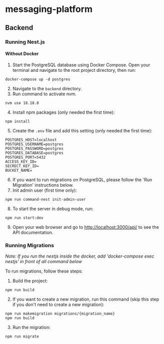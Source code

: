 # messaging-platform


## Backend

### Running Nest.js

#### Without Docker

1. Start the PostgreSQL database using Docker Compose. Open your terminal and navigate to the root project directory, then run:

```
docker-compose up -d postgres
```

2. Navigate to the `backend` directory.
3. Run command to activate nvm.

```
nvm use 18.18.0
```

4. Install npm packages (only needed the first time):

```
npm install
```

5. Create the `.env` file and add this setting (only needed the first time):

```
POSTGRES_HOST=localhost
POSTGRES_USERNAME=postgres
POSTGRES_PASSWORD=postgres
POSTGRES_DATABASE=postgres
POSTGRES_PORT=5432
ACCESS_KEY_ID=
SECRECT_KEY_ID=
BUCKET_NAME=
```

6. If you want to run migrations on PostgreSQL, please follow the 'Run Migration' instructions below.
7. Init admin user (first time only):

```
npm run command-nest init-admin-user
```

8. To start the server in debug mode, run:

```
npm run start:dev
```

9. Open your web browser and go to [http://localhost:3000/api/](http://localhost:3000/api/) to see the API documentation.

### Running Migrations

_Note: If you run the nestjs inside the docker, add 'docker-compose exec nestjs' in front of all command below_

To run migrations, follow these steps:

1. Build the project:

```
npm run build
```

2. If you want to create a new migration, run this command (skip this step if you don't need to create a new migration):

```
npm run makemigration migrations/{migration_name}
npm run build
```

3. Run the migration:

```
npm run migrate
```
